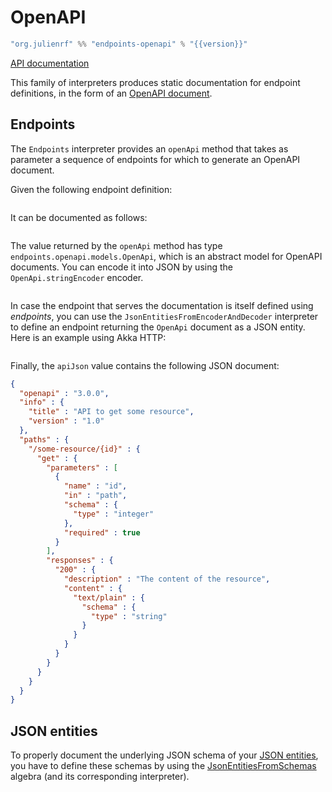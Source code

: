 # OpenAPI

~~~ scala expandVars=true
"org.julienrf" %% "endpoints-openapi" % "{{version}}"
~~~

[API documentation](unchecked:/api/endpoints/openapi/index.html)

This family of interpreters produces static documentation for endpoint definitions,
in the form of an [OpenAPI document](https://www.openapis.org/).

## Endpoints

The `Endpoints` interpreter provides an `openApi` method
that takes as parameter a sequence of endpoints for which
to generate an OpenAPI document.

Given the following endpoint definition:

~~~ scala src=../../../../../algebras/algebra/src/test/scala/endpoints/algebra/EndpointsDocs.scala#documented-endpoint-definition
~~~

It can be documented as follows:

~~~ scala src=../../../../../openapi/openapi/src/test/scala/endpoints/openapi/EndpointsDocs.scala#documentation
~~~

The value returned by the `openApi` method has type `endpoints.openapi.models.OpenApi`,
which is an abstract model for OpenAPI documents. You can encode it into JSON by using the
`OpenApi.stringEncoder` encoder. 

~~~ scala src=../../../../../openapi/openapi/src/test/scala/endpoints/openapi/EndpointsDocs.scala#documentation-asjson
~~~

In case the endpoint that serves the documentation is itself defined using _endpoints_,
you can use the `JsonEntitiesFromEncoderAndDecoder` interpreter to define an endpoint
returning the `OpenApi` document as a JSON entity. Here is an example using Akka
HTTP:

~~~ scala src=../../../../../documentation/examples/quickstart/server/src/main/scala/quickstart/Main.scala#serving-documentation
~~~

Finally, the `apiJson` value contains the following JSON document:

~~~ json
{
  "openapi" : "3.0.0",
  "info" : {
    "title" : "API to get some resource",
    "version" : "1.0"
  },
  "paths" : {
    "/some-resource/{id}" : {
      "get" : {
        "parameters" : [
          {
            "name" : "id",
            "in" : "path",
            "schema" : {
              "type" : "integer"
            },
            "required" : true
          }
        ],
        "responses" : {
          "200" : {
            "description" : "The content of the resource",
            "content" : {
              "text/plain" : {
                "schema" : {
                  "type" : "string"
                }
              }
            }
          }
        }
      }
    }
  }
}
~~~

## JSON entities

To properly document the underlying JSON schema of your [JSON entities](/algebras/json-entities.md),
you have to define these schemas by using the
[JsonEntitiesFromSchemas](/algebras/json-entities.md#jsonentitiesfromschemas)
algebra (and its corresponding interpreter).
